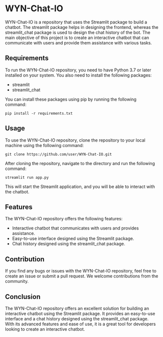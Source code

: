 # WYN-Chat-IO

WYN-Chat-IO is a repository that uses the Streamlit package to build a chatbot. The streamlit package helps in designing the frontend, whereas the streamlit_chat package is used to design the chat history of the bot. The main objective of this project is to create an interactive chatbot that can communicate with users and provide them assistance with various tasks.

## Requirements

To run the WYN-Chat-IO repository, you need to have Python 3.7 or later installed on your system. You also need to install the following packages:

- streamlit
- streamlit_chat

You can install these packages using pip by running the following command:

```
pip install -r requirements.txt
```

## Usage

To use the WYN-Chat-IO repository, clone the repository to your local machine using the following command:

```
git clone https://github.com/user/WYN-Chat-IO.git
```

After cloning the repository, navigate to the directory and run the following command:

```
streamlit run app.py
```

This will start the Streamlit application, and you will be able to interact with the chatbot.

## Features

The WYN-Chat-IO repository offers the following features:

- Interactive chatbot that communicates with users and provides assistance.
- Easy-to-use interface designed using the Streamlit package.
- Chat history designed using the streamlit_chat package.

## Contribution

If you find any bugs or issues with the WYN-Chat-IO repository, feel free to create an issue or submit a pull request. We welcome contributions from the community.

## Conclusion

The WYN-Chat-IO repository offers an excellent solution for building an interactive chatbot using the Streamlit package. It provides an easy-to-use interface and a chat history designed using the streamlit_chat package. With its advanced features and ease of use, it is a great tool for developers looking to create an interactive chatbot.